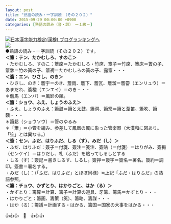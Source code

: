```yaml
---
layout: post
title: "熟語の読み・一字訓読　（その２０２）"
date: 2015-09-29 00:00:00 +0900
categories: [熟語の読み（音・訓）　ー１級－]
---
```


[![](/syuusyuu9701/assets/images/熟語の読み・一字訓読-（その２０２）-br_c_3028_1.gif)](http://blog.with2.net/link.php?1659096:3028 "日本漢字能力検定(漢検) ブログランキングへ")[日本漢字能力検定(漢検) ブログランキングへ](http://blog.with2.net/link.php?1659096:3028)  
![](/syuusyuu9701/assets/images/熟語の読み・一字訓読-（その２０２）-4ee21445f39cdbe69bdfdbfdd3a3f168.jpg)  
●熟語の読み・一字訓読（その２０２）です。  
**＜簟：テン、たかむしろ、すのこ＞**  
・たかむしろ、すのこ：簟席＝たかむしろ・竹席、簟子＝竹席、簟床＝簀の子、簟牀＝竹の簀の子、簟褥＝たかむしろの簀の子、露簟・・・  
**＜簷：エン、ひさし、のき＞**  
・ひさし、のき：簷宇＝のき、簷雨、簷下、簷瓦、簷溜＝簷霤（エンリュウ）＝あまだれ、簷楹（エンエイ）＝のき・・・  
＊簷馬（エンバ）＝風鈴の類。  
**＜簫：ショウ、ふえ、しょうのふえ＞**  
・ふえ、しょうのふえ：簫鼓＝簫と太鼓、簫洞、簫笳＝簫と葦笛、簫吹、簫籟・・・  
＊簫鬆（ショウソウ）＝管のゆるみ  
＊「簫」＝小管を編み、参差して鳳凰の翼に象った管楽器（大漢和に図あり。「笙」とは異なる。）  
**＜簽：セン、ふだ、はりふだ、しる（す）、みだ（し）＞**  
・ふだ、はりふだ：簽子＝付箋、簽注＝䇳注、簽貼（＝付箋）＝はりがみ、簽掲（センケイ）＝はりだし、札（ふだ）を貼ってしるしとする  
・しる（す）：簽記＝書きしるす、しるし。簽押＝簽字＝簽名＝署名。簽約＝調印。簽書＝署名する。  
・みだ（し）：（「ふだ、はりふだ」とほぼ同様）≒上記「ふだ・はりふだ」の熟語参照。  
**＜籌：チュウ、かずとり、はかりごと、はか（る）＞**  
・かずとり：籌算＝計算、籌子＝計算の道具、牙籌、籌馬＝かずとり・・・  
・はかりごと：籌画、籌策（筴）、籌略、籌謀・・・  
・はか（る）：籌議＝計画する・はかる、籌国＝国家の大事をはかる・・・  
  
👍👍👍　🐑　👍👍👍  
  